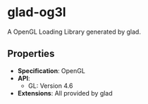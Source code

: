# glad-og3l
A OpenGL Loading Library generated by glad.

## Properties
* **Specification**: OpenGL
* **API**:
    * GL: Version 4.6
* **Extensions**: All provided by glad
